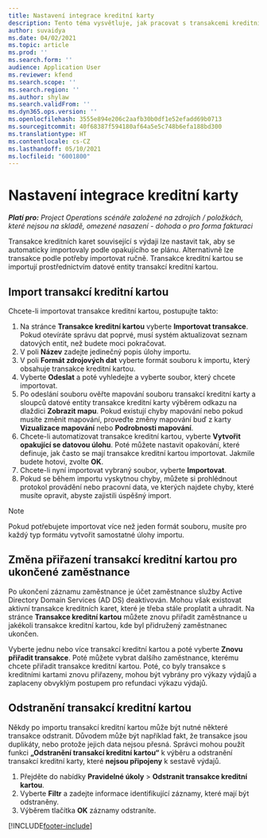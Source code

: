 ```yaml
---
title: Nastavení integrace kreditní karty
description: Tento téma vysvětluje, jak pracovat s transakcemi kreditních karet, které souvisejí s výdaji.
author: suvaidya
ms.date: 04/02/2021
ms.topic: article
ms.prod: ''
ms.search.form: ''
audience: Application User
ms.reviewer: kfend
ms.search.scope: ''
ms.search.region: ''
ms.author: shylaw
ms.search.validFrom: ''
ms.dyn365.ops.version: ''
ms.openlocfilehash: 3555e894e206c2aafb30b0df1e52efadd69b0713
ms.sourcegitcommit: 40f68387f594180af64a5e5c748b6efa188bd300
ms.translationtype: HT
ms.contentlocale: cs-CZ
ms.lasthandoff: 05/10/2021
ms.locfileid: "6001800"
---
```

# <a name="set-up-credit-card-integration"></a>Nastavení integrace kreditní karty

_**Platí pro:** Project Operations scénáře založené na zdrojích / položkách, které nejsou na skladě, omezené nasazení - dohoda o pro forma fakturaci_

Transakce kreditních karet související s výdaji lze nastavit tak, aby se automaticky importovaly podle opakujícího se plánu. Alternativně lze transakce podle potřeby importovat ručně. Transakce kreditní kartou se importují prostřednictvím datové entity transakcí kreditní kartou.

## <a name="import-credit-card-transactions"></a>Import transakcí kreditní kartou

Chcete-li importovat transakce kreditní kartou, postupujte takto:

1. Na stránce **Transakce kreditní kartou** vyberte **Importovat transakce**. Pokud otevíráte správu dat poprvé, musí systém aktualizovat seznam datových entit, než budete moci pokračovat.
2. V poli **Název** zadejte jedinečný popis úlohy importu.
3. V poli **Formát zdrojových dat** vyberte formát souboru k importu, který obsahuje transakce kreditní kartou.
4. Vyberte **Odeslat** a poté vyhledejte a vyberte soubor, který chcete importovat.
5. Po odeslání souboru ověřte mapování souboru transakcí kreditní karty a sloupců datové entity transakce kreditní karty výběrem odkazu na dlaždici **Zobrazit mapu**. Pokud existují chyby mapování nebo pokud musíte změnit mapování, proveďte změny mapování buď z karty **Vizualizace mapování** nebo **Podrobnosti mapování**.
6. Chcete-li automatizovat transakce kreditní kartou, vyberte **Vytvořit opakující se datovou úlohu**. Poté můžete nastavit opakování, které definuje, jak často se mají transakce kreditní kartou importovat. Jakmile budete hotovi, zvolte **OK**.
7. Chcete-li nyní importovat vybraný soubor, vyberte **Importovat**.
8. Pokud se během importu vyskytnou chyby, můžete si prohlédnout protokol provádění nebo pracovní data, ve kterých najdete chyby, které musíte opravit, abyste zajistili úspěšný import.

> [!NOTE]
> Pokud potřebujete importovat více než jeden formát souboru, musíte pro každý typ formátu vytvořit samostatné úlohy importu.

## <a name="reassign-the-credit-card-transactions-for-terminated-employees"></a>Změna přiřazení transakcí kreditní kartou pro ukončené zaměstnance

Po ukončení záznamu zaměstnance je účet zaměstnance služby Active Directory Domain Services (AD DS) deaktivován. Mohou však existovat aktivní transakce kreditních karet, které je třeba stále proplatit a uhradit. Na stránce **Transakce kreditní kartou** můžete znovu přiřadit zaměstnance u jakékoli transakce kreditní kartou, kde byl přidružený zaměstnanec ukončen.

Vyberte jednu nebo více transakcí kreditní kartou a poté vyberte **Znovu přiřadit transakce**. Poté můžete vybrat dalšího zaměstnance, kterému chcete přiřadit transakce kreditní kartou. Poté, co byly transakce s kreditními kartami znovu přiřazeny, mohou být vybrány pro výkazy výdajů a zaplaceny obvyklým postupem pro refundaci výkazu výdajů.

## <a name="delete-credit-card-transactions"></a>Odstranění transakcí kreditní kartou 

Někdy po importu transakcí kreditní kartou může být nutné některé transakce odstranit. Důvodem může být například fakt, že transakce jsou duplikáty, nebo protože jejich data nejsou přesná. Správci mohou použít funkci **„Odstranění transakcí kreditní kartou“** k výběru a odstranění transakcí kreditní karty, které **nejsou připojeny** k sestavě výdajů. 

1. Přejděte do nabídky **Pravidelné úkoly** > **Odstranit transakce kreditní kartou**.
2. Vyberte **Filtr** a zadejte informace identifikující záznamy, které mají být odstraněny.
3. Výběrem tlačítka **OK** záznamy odstraníte. 

[!INCLUDE[footer-include](../includes/footer-banner.md)]
